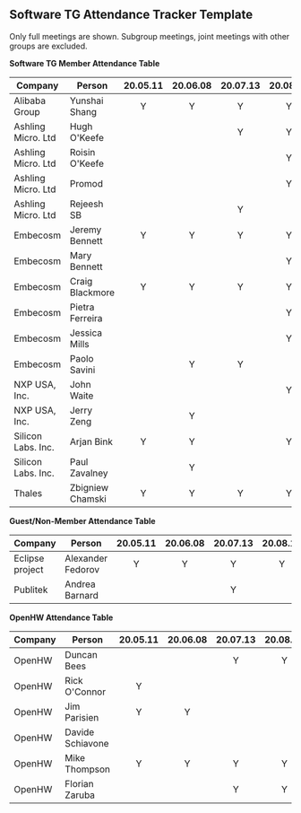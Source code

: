 ## Software TG Attendance Tracker Template

Only full meetings are shown. Subgroup meetings, joint meetings with other
groups are excluded.

**Software TG Member Attendance Table**

| Company            |  Person           |20.05.11|20.06.08|20.07.13|20.08.10|20.MM.DD|
|--------------------|-------------------|:------:|:------:|:------:|:------:|:------:|
| Alibaba Group      | Yunshai Shang     | Y      | Y      | Y      | Y      |        |
| Ashling Micro. Ltd | Hugh O'Keefe      |        |        | Y      | Y      |        |
| Ashling Micro. Ltd | Roisin O'Keefe    |        |        |        | Y      |        |
| Ashling Micro. Ltd | Promod            |        |        |        | Y      |        |
| Ashling Micro. Ltd | Rejeesh SB        |        |        | Y      |        |        |
| Embecosm           | Jeremy Bennett    | Y      | Y      | Y      | Y      |        |
| Embecosm           | Mary Bennett      |        |        |        | Y      |        |
| Embecosm           | Craig Blackmore   | Y      | Y      | Y      | Y      |        |
| Embecosm           | Pietra Ferreira   |        |        |        | Y      |        |
| Embecosm           | Jessica Mills     |        |        |        | Y      |        |
| Embecosm           | Paolo Savini      |        | Y      | Y      |        |        |
| NXP USA, Inc.      | John Waite        |        |        |        | Y      |        |
| NXP USA, Inc.      | Jerry Zeng        |        | Y      |        |        |        |
| Silicon Labs. Inc. | Arjan Bink        | Y      | Y      |        | Y      |        |
| Silicon Labs. Inc. | Paul Zavalney     |        | Y      |        |        |        |
| Thales             | Zbigniew Chamski  | Y      | Y      |  Y     | Y      |        |

**Guest/Non-Member Attendance Table**

| Company            |  Person           |20.05.11|20.06.08|20.07.13|20.08.10|20.MM.DD|
|--------------------|-------------------|:------:|:------:|:------:|:------:|:------:|
| Eclipse project    | Alexander Fedorov | Y      | Y      | Y      | Y      |        |
| Publitek           | Andrea Barnard    |        |        | Y      |        |        |

**OpenHW Attendance Table**

| Company            |  Person           |20.05.11|20.06.08|20.07.13|20.08.10|20.MM.DD|
|--------------------|-------------------|:------:|:------:|:------:|:------:|:------:|
| OpenHW             | Duncan Bees       |        |        | Y      | Y      |        |
| OpenHW             | Rick O'Connor     | Y      |        |        |        |        |
| OpenHW             | Jim Parisien      | Y      | Y      |        |        |        |
| OpenHW             | Davide Schiavone  |        |        |        |        |        |
| OpenHW             | Mike Thompson     | Y      | Y      | Y      | Y      |        |
| OpenHW             | Florian Zaruba    |        |        | Y      | Y      |        |
